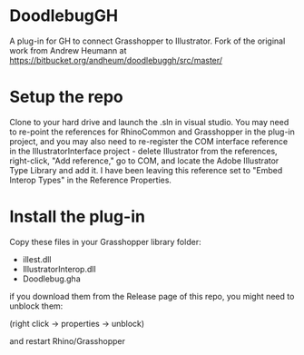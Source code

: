 # DoodlebugGH
A plug-in for GH to connect Grasshopper to Illustrator. 
Fork of the original work from Andrew Heumann at https://bitbucket.org/andheum/doodlebuggh/src/master/

# Setup the repo

Clone to your hard drive and launch the .sln in visual studio. You may need to re-point the references for RhinoCommon and Grasshopper in the plug-in project, and you may also need to re-register the COM interface reference in the IllustratorInterface project - delete Illustrator from the references, right-click, "Add reference," go to COM, and locate the Adobe Illustrator Type Library and add it. I have been leaving this reference set to "Embed Interop Types" in the Reference Properties. 

# Install the plug-in
Copy these files in your Grasshopper library folder:
- illest.dll
- IllustratorInterop.dll
- Doodlebug.gha

if you download them from the Release page of this repo, you might need to unblock them:

(right click -> properties -> unblock) 

and restart Rhino/Grasshopper
